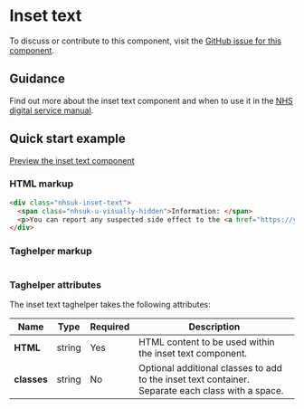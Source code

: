﻿# Inset text

To discuss or contribute to this component, visit the [GitHub issue for this component]().

## Guidance

Find out more about the inset text component and when to use it in the [NHS digital service manual](https://beta.nhs.uk/service-manual/styles-components-patterns/inset-text).

## Quick start example

[Preview the inset text component](https://dotnetcorefelpoc.azurewebsites.net/components/inset-text)

### HTML markup

```html
<div class="nhsuk-inset-text">
  <span class="nhsuk-u-visually-hidden">Information: </span>
  <p>You can report any suspected side effect to the <a href="https://yellowcard.mhra.gov.uk/" title="External website">UK safety scheme</a>.</p>
</div>
```

### Taghelper markup

```

```

### Taghelper attributes

The inset text taghelper takes the following attributes:

| Name                    | Type     | Required  | Description  |
| ------------------------|----------|-----------|--------------|
| **HTML**                | string   | Yes       | HTML content to be used within the inset text component. |
| **classes**             | string   | No        | Optional additional classes to add to the inset text container. Separate each class with a space. |
